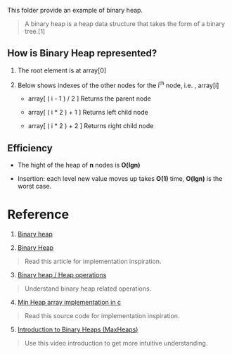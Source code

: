 This folder provide an example of binary heap.

> A binary heap is a heap data structure that takes the form of a binary tree.[1]


## How is Binary Heap  represented?

1. The root element is at array[0]

2. Below shows indexes of the other nodes for the i<sup>th</sup> node, i.e. , array[i]

    - array[ ( i - 1 ) / 2 ] Returns the parent node

    - array[ ( i * 2 ) + 1 ] Returns left child node

    - array[ ( i * 2 ) + 2 ] Returns right child node

## Efficiency

- The hight of the heap of **n** nodes is **O(lgn)**

- Insertion: each level new value moves up takes **O(1)** time, **O(lgn)** is the worst case.



# Reference

1. [Binary heap](https://en.wikipedia.org/wiki/Binary_heap)

2. [Binary Heap](https://www.geeksforgeeks.org/binary-heap/)

  > Read this article for implementation inspiration.

3. [Binary heap / Heap operations](https://en.wikipedia.org/wiki/Binary_heap#Heap_operations)

  > Understand binary heap related operations.

4. [Min Heap array implementation in c](https://gist.github.com/sudhanshuptl/d86da25da46aa3d060e7be876bbdb343)

  > Read this source code for implementation inspiration.

5. [Introduction to Binary Heaps (MaxHeaps)](https://www.youtube.com/watch?v=WCm3TqScBM8)

  > Use this video introduction to get more intuitive understanding.
